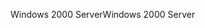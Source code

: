 <span data-ttu-id="7de4a-101">Windows 2000 Server</span><span class="sxs-lookup"><span data-stu-id="7de4a-101">Windows 2000 Server</span></span>